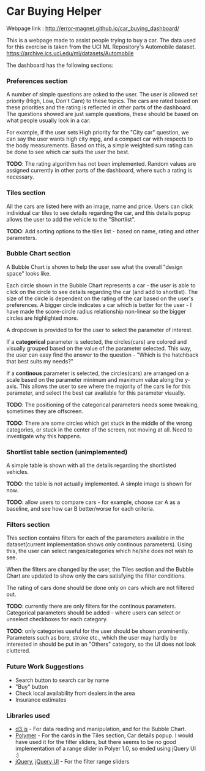# Car Buying Helper

Webpage link : http://error-magnet.github.io/car_buying_dashboard/

This is a webpage made to assist people trying to buy a car. The data used for this exercise is taken from the UCI ML Repository's Automobile dataset.
https://archive.ics.uci.edu/ml/datasets/Automobile

The dashboard has the following sections:

### Preferences section
A number of simple questions are asked to the user. The user is allowed set priority (High, Low, Don't Care) to these topics. The cars are rated based on these priorities and the rating is reflected in other parts of the dashboard. The questions showed are just sample questions, these should be based on what people usually look in a car.

For example, if the user sets High priority for the "City car" question, we can say the user wants high city mpg, and a compact car with respects to the body measurements. Based on this, a simple weighted sum rating can be done to see which car suits the user the best. 


**TODO**: The rating algorithm has not been implemented. Random values are assigned currently in other parts of the dashboard, where such a rating is necessary.


### Tiles section
All the cars are listed here with an image, name and price. Users can click individual car tiles to see details regarding the car, and this details popup allows the user to add the vehicle to the "Shortlist".

**TODO**: Add sorting options to the tiles list - based on name, rating and other parameters. 

### Bubble Chart section
A Bubble Chart is shown to help the user see what the overall "design space" looks like.

Each circle shown in the Bubble Chart represents a car - the user is able to click on the circle to see details regarding the car (and add to shortlist). The size of the circle is dependent on the rating of the car based on the user's preferences. A bigger circle indicates a car which is better for the user - I have made the score-circle radius relationship non-linear so the bigger circles are highlighted more.

A dropdown is provided to for the user to select the parameter of interest. 

If a **categorical** parameter is selected, the circles(cars) are colored and visually grouped based on the value of the parameter selected. This way, the user can easy find the answer to the question - "Which is the hatchback that best suits my needs?"

If a **continous** parameter is selected, the circles(cars) are arranged on a scale based on the parameter minimum and maximum value along the y-axis. This allows the user to see where the majority of the cars lie for this parameter, and select the best car available for this parameter visually.

**TODO**: The positioning of the categorical parameters needs some tweaking, sometimes they are offscreen.

**TODO**: There are some circles which get stuck in the middle of the wrong categories, or stuck in the center of the screen, not moving at all. Need to investigate why this happens.

### Shortlist table section (unimplemented)
A simple table is shown with all the details regarding the shortlisted vehicles.

**TODO**: the table is not actually implemented. A simple image is shown for now.

**TODO**: allow users to compare cars - for example, choose car A as a baseline, and see how car B better/worse for each criteria.

### Filters section
This section contains filters for each of the parameters available in the dataset(current implementation shows only continous parameters). Using this, the user can select ranges/categories which he/she does not wish to see. 

When the filters are changed by the user, the Tiles section and the Bubble Chart are updated to show only the cars satisfying the filter conditions.

The rating of cars done should be done only on cars which are not filtered out.

**TODO**: currently there are only filters for the continous parameters. Categorical parameters should be added - where users can select or unselect checkboxes for each category. 

**TODO**: only categories useful for the user should be shown prominently. Parameters such as bore, stroke etc., which the user may hardly be interested in should be put in an "Others" category, so the UI does not look cluttered.

### Future Work Suggestions
- Search button to search car by name
- "Buy" button
- Check local availability from dealers in the area
- Insurance estimates

### Libraries used
- <a href="http://d3js.org">d3.js</a> - For data reading and manipulation, and for the Bubble Chart.
- <a href="http://polymer-project.org">Polymer</a> - For the cards in the Tiles section, Car details popup. I would have used it for the filter sliders, but there seems to be no good implementation of a range slider in Polyer 1.0, so ended using jQuery UI :)
- <a href="http://jquery.com">jQuery</a>, <a href="http://jqueryui.com">jQuery UI</a> - For the filter range sliders



